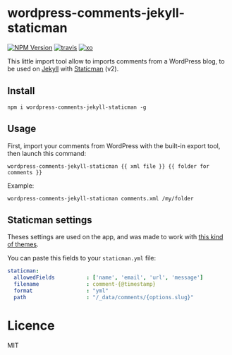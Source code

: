 # wordpress-comments-jekyll-staticman

[![NPM Version][npm-version]][npm-url]
[![travis][travis-badge]][travis-url]
[![xo][xo-badge]][xo-url]

This little import tool allow to imports comments from a WordPress blog, to be used on [Jekyll] with [Staticman] (v2).

## Install

```
npm i wordpress-comments-jekyll-staticman -g
```

## Usage

First, import your comments from WordPress with the built-in export tool, then launch this command:

```terminal
wordpress-comments-jekyll-staticman {{ xml file }} {{ folder for comments }}
```

Example:

```terminal
wordpress-comments-jekyll-staticman comments.xml /my/folder
```

## Staticman settings

Theses settings are used on the app, and was made to work with [this kind of themes].

You can paste this fields to your `staticman.yml` file:

```yml
staticman:
  allowedFields          : ['name', 'email', 'url', 'message']
  filename               : comment-{@timestamp}
  format                 : "yml"
  path                   : "/_data/comments/{options.slug}"
```

# Licence

MIT

[npm-version]:https://img.shields.io/npm/v/wordpress-comments-jekyll-staticman.svg
[npm-url]: https://npmjs.org/package/wordpress-comments-jekyll-staticman
[travis-badge]: http://img.shields.io/travis/arthurlacoste/wordpress-comments-jekyll-staticman.svg
[travis-url]: https://travis-ci.org/arthurlacoste/wordpress-comments-jekyll-staticman
[xo-badge]: https://img.shields.io/badge/code_style-XO-5ed9c7.svg
[xo-url]: https://github.com/sindresorhus/xo

[Jekyll]: https://jekyllrb.com
[Staticman]: https://staticman.net
[this kind of themes]: https://mademistakes.com/work/minimal-mistakes-jekyll-theme/
